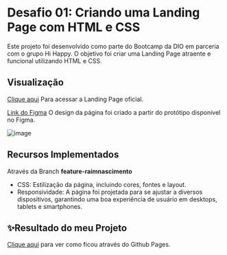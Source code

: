# Desafio 01: Criando uma Landing Page com HTML e CSS

Este projeto foi desenvolvido como parte do Bootcamp da DIO em parceria com o grupo Hi Happy. O objetivo foi criar uma Landing Page atraente e funcional utilizando HTML e CSS.

## Visualização

[Clique aqui](https://micheleambrosio.github.io/dio-trilha-css-desafio-01/) Para acessar a Landing Page oficial.

[Link do Figma](https://www.figma.com/file/3PiokoJj9IhGDnNiWAJbz7/DIO---Desafio-01?node-id=2%3A6) O design da página foi criado a partir do protótipo disponível no Figma.

![image](https://user-images.githubusercontent.com/55519539/183538055-6cce606c-7d1d-4d15-a4be-ffeb5b37c956.png)

## Recursos Implementados
Através da Branch **feature-raimnascimento**

- CSS: Estilização da página, incluindo cores, fontes e layout.
- Responsividade: A página foi projetada para se ajustar a diversos dispositivos, garantindo uma boa experiência de usuário em desktops, tablets e smartphones.

## ✨Resultado do meu Projeto

[Clique aqui](https://raimnascimento.github.io/trilha-css-desafio-01/) para ver como ficou através do Github Pages.